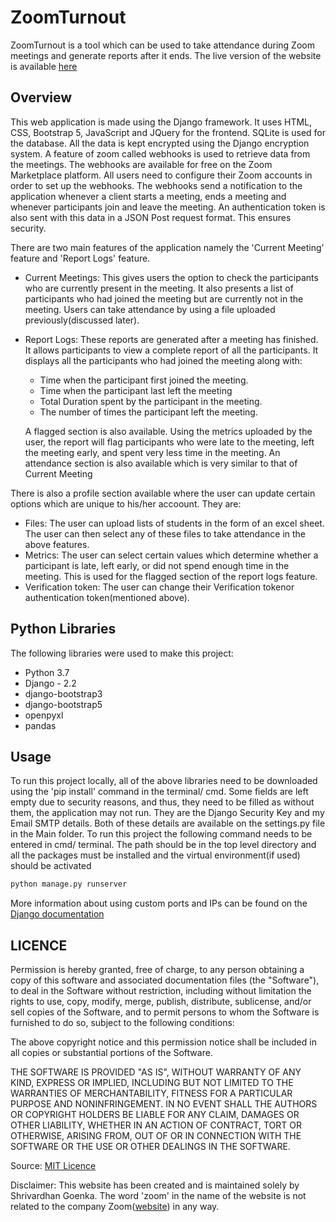 # ZoomTurnout

ZoomTurnout is a tool which can be used to take attendance during Zoom meetings and generate reports after it ends.
The live version of the website is available [here](https://www.zoomturnout.com)

## Overview

This web application is made using the Django framework. It uses HTML, CSS, Bootstrap 5, JavaScript and JQuery for the frontend. SQLite is used for the database. All the data is kept encrypted using the Django encryption system.
A feature of zoom called webhooks is used to retrieve data from the meetings. The webhooks are available for free on the Zoom Marketplace platform. All users need to configure their Zoom accounts in order to set up the webhooks.
The webhooks send a notification to the application whenever a client starts a meeting, ends a meeting and whenever participants join and leave the meeting. An authentication token is also sent with this data in a JSON Post request format. This ensures security.

There are two main features of the application namely the 'Current Meeting' feature and 'Report Logs' feature. 

* Current Meetings: This gives users the option to check the participants who are currently present in the meeting. It also presents a list of participants who had joined the meeting but are currently not in the meeting.
Users can take attendance by using a file uploaded previously(discussed later).

* Report Logs: These reports are generated after a meeting has finished. It allows participants to view a complete report of all the participants. It displays all the participants who had joined the meeting along with:
  * Time when the participant first joined the meeting.
  * Time when the participant last left the meeting
  * Total Duration spent by the participant in the meeting.
  * The number of times the participant left the meeting.

  A flagged section is also available. Using the metrics uploaded by the user, the report will flag participants who were late to the meeting, left the meeting early, and spent very less time in the meeting.
  An attendance section is also available which is very similar to that of Current Meeting
  
There is also a profile section available where the user can update certain options which are unique to his/her accoount. They are:

* Files: The user can upload lists of students in the form of an excel sheet. The user can then select any of these files to take attendance in the above features.
* Metrics: The user can select certain values which determine whether a participant is late, left early, or did not spend enough time in the meeting. This is used for the flagged section of the report logs feature.
* Verification token: The user can change their Verification tokenor authentication token(mentioned above).

## Python Libraries

The following libraries were used to make this project:
* Python 3.7
* Django - 2.2
* django-bootstrap3
* django-bootstrap5
* openpyxl
* pandas

## Usage

To run this project locally, all of the above libraries need to be downloaded using the 'pip install' command in the terminal/ cmd.
Some fields are left empty due to security reasons, and thus, they need to be filled as without them, the application may not run. They are the Django Security Key and my Email SMTP details. Both of these details are available on the settings.py file in the Main folder.
To run this project the following command needs to be entered in cmd/ terminal. The path should be in the top level directory and all the packages must be installed and the virtual environment(if used) should be activated

```bash 
python manage.py runserver
```
More information about using custom ports and IPs can be found on the [Django documentation](https://docs.djangoproject.com/en/3.2/intro/tutorial01/#the-development-server)

## LICENCE

Permission is hereby granted, free of charge, to any person obtaining a copy of this software and associated documentation files (the "Software"), to deal in the Software without restriction, including without limitation the rights to use, copy, modify, merge, publish, distribute, sublicense, and/or sell copies of the Software, and to permit persons to whom the Software is furnished to do so, subject to the following conditions:

The above copyright notice and this permission notice shall be included in all copies or substantial portions of the Software.

THE SOFTWARE IS PROVIDED "AS IS", WITHOUT WARRANTY OF ANY KIND, EXPRESS OR IMPLIED, INCLUDING BUT NOT LIMITED TO THE WARRANTIES OF MERCHANTABILITY, FITNESS FOR A PARTICULAR PURPOSE AND NONINFRINGEMENT. IN NO EVENT SHALL THE AUTHORS OR COPYRIGHT HOLDERS BE LIABLE FOR ANY CLAIM, DAMAGES OR OTHER LIABILITY, WHETHER IN AN ACTION OF CONTRACT, TORT OR OTHERWISE, ARISING FROM, OUT OF OR IN CONNECTION WITH THE SOFTWARE OR THE USE OR OTHER DEALINGS IN THE SOFTWARE.



Source: [MIT Licence](https://choosealicense.com/licenses/mit/)

Disclaimer: This website has been created and is maintained solely by Shrivardhan Goenka. The word 'zoom' in the name of the website is not related to the company Zoom([website](https://www.zoom.us)) in any way. 
